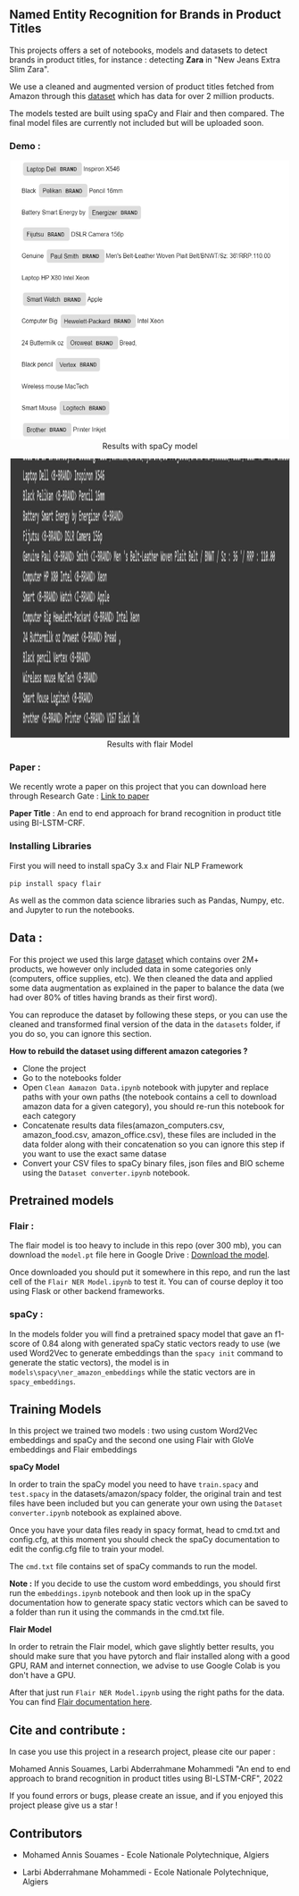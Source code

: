 ## Named Entity Recognition for Brands in Product Titles

This projects offers a set of notebooks, models and datasets to detect brands in product titles, for instance : detecting **Zara** in "New Jeans Extra Slim Zara".

We use a cleaned and augmented version of product titles fetched from Amazon through this [dataset](https://nijianmo.github.io/amazon/index.html) which has data for over 2 million products. 

The models tested are built using spaCy and Flair and then compared. The final model files are currently not included but will be uploaded soon.

### Demo : 

<p align="center">

<img src="ressources/spacy_results.png?raw=true" width="500" height="500" />
 Results with spaCy model
</p>

<p align = "center">

<img src="ressources/flair%20results.png?raw=true" width="500" height="500" />
Results with flair Model
</p>

### Paper : 

We recently wrote a paper on this project that you can download here through Research Gate : [Link to paper](https://www.researchgate.net/publication/357871883_An_end_to_end_approach_for_brand_recognition_in_product_titles_with_BI-LSTM-CRF) 

**Paper Title** : An end to end approach for brand recognition in product title using BI-LSTM-CRF.

### Installing Libraries

First you will need to install spaCy 3.x and Flair NLP Framework

`pip install spacy flair` 

As well as the common data science libraries such as Pandas, Numpy, etc. and Jupyter to run the notebooks.

## Data : 

For this project we used this large [dataset](https://nijianmo.github.io/amazon/index.html) which contains over 2M+ products, we however only included data in some categories only (computers, office supplies, etc). We then cleaned the data and applied some data augmentation as explained in the paper to balance the data (we had over 80% of titles having brands as their first word).

You can reproduce the dataset by following these steps, or you can use the cleaned and transformed final version of the data in the `datasets` folder, if you do so, you can ignore this section.


**How to rebuild the dataset using different amazon categories ?**

- Clone the project 
- Go to the notebooks folder
- Open `Clean Aamazon Data.ipynb` notebook with jupyter and replace paths with your own paths (the notebook contains a cell to download amazon data for a given category), you should re-run this notebook for each category
- Concatenate results data files(amazon_computers.csv, amazon_food.csv, amazon_office.csv), these files are included in the data folder along with their concatenation so you can ignore this step if you want to use the exact same datase
- Convert your CSV files to spaCy binary files, json files and BIO scheme using the `Dataset converter.ipynb` notebook.



## Pretrained models


### Flair :

The flair model is too heavy to include in this repo (over 300 mb), you can download the `model.pt` file here in Google Drive : [Download the model](https://drive.google.com/file/d/10uTAFSVuv0u_BVMYz8kV7gJtQN9dsw9j/view?usp=sharing).

Once downloaded you should put it somewhere in this repo, and run the last cell of the `Flair NER Model.ipynb` to test it. You can of course deploy it too using Flask or other backend frameworks.

### spaCy : 

In the models folder you will find a pretrained spacy model that gave an f1-score of 0.84 along with generated spaCy static vectors ready to use (we used Word2Vec to generate embeddings than the `spacy init` command to generate the static vectors), the model is in `models\spacy\ner_amazon_embeddings` while the static vectors are in `spacy_embeddings`.



## Training Models

In this project we trained two models : two using custom Word2Vec embeddings and spaCy and the second one using Flair with GloVe embeddings and Flair embeddings

**spaCy Model**

In order to train the spaCy model you need to have `train.spacy` and `test.spacy` in the datasets/amazon/spacy folder, the original train and test files have been included but you can generate your own using the `Dataset converter.ipynb` notebook as explained above. 

Once you have your data files ready in spacy format, head to cmd.txt and config.cfg, at this moment you should check the spaCy documentation to edit the config.cfg file to train your model. 

The `cmd.txt` file contains set of spaCy commands to run the model.

**Note :**  If you decide to use the custom word embeddings, you should first run the `embeddings.ipynb` notebook and then look up in the spaCy documentation how to generate spacy static vectors which can be saved to a folder than run it using the commands in the cmd.txt file.


**Flair Model**

In order to retrain the Flair model, which gave slightly better results, you should make sure that you have pytorch and flair installed along with a good GPU, RAM and internet connection, we advise to use Google Colab is you don't have a GPU. 

After that just run `Flair NER Model.ipynb` using the right paths for the data. You can find [Flair documentation here](https://github.com/flairNLP/flair).


## Cite and contribute :

In case you use this project in a research project, please cite our paper : 

Mohamed Annis Souames, Larbi Abderrahmane Mohammedi "An end to end approach to brand recognition in product titles using BI-LSTM-CRF", 2022


If you found errors or bugs, please create an issue, and if you enjoyed this project please give us a star !


## Contributors

- Mohamed Annis Souames - Ecole Nationale Polytechnique, Algiers

- Larbi Abderrahmane Mohammedi - Ecole Nationale Polytechnique, Algiers 